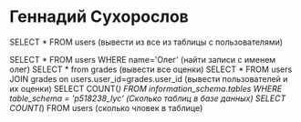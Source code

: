 # Геннадий Сухорослов
SELECT * FROM users (вывести из все из таблицы с пользователями)

SELECT * FROM users WHERE name='Олег' (найти записи с именем олег)
SELECT * from grades (вывести все оценки)
SELECT * FROM users JOIN grades on users.user_id=grades.user_id (вывести пользователей и их оценки)
SELECT  COUNT(*) FROM information_schema.tables WHERE table_schema = 'p518238_lyc' (Сколько таблиц в базе данных)
SELECT COUNT(*) FROM users (сколько чловек в таблице)
